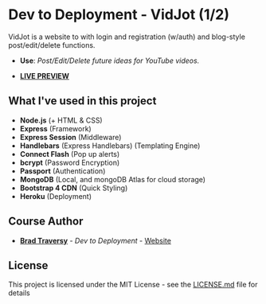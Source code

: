 # Dev to Deployment - VidJot (1/2)

VidJot is a website to with login and registration (w/auth) and blog-style post/edit/delete functions.
- **Use**: *Post/Edit/Delete future ideas for YouTube videos.*
* [**LIVE PREVIEW**](https://immense-lowlands-39682.herokuapp.com/)

## What I've used in this project

* **Node.js** (+ HTML & CSS)
* **Express** (Framework)
* **Express Session** (Middleware)
* **Handlebars** (Express Handlebars) (Templating Engine)
* **Connect Flash** (Pop up alerts)
* **bcrypt** (Password Encryption)
* **Passport** (Authentication)
* **MongoDB** (Local, and mongoDB Atlas for cloud storage)
* **Bootstrap 4 CDN** (Quick Styling)
* **Heroku** (Deployment)

## Course Author
* [**Brad Traversy**](https://github.com/bradtraversy) - *Dev to Deployment* - [Website](https://www.traversymedia.com/)

## License

This project is licensed under the MIT License - see the [LICENSE.md](LICENSE.md) file for details

